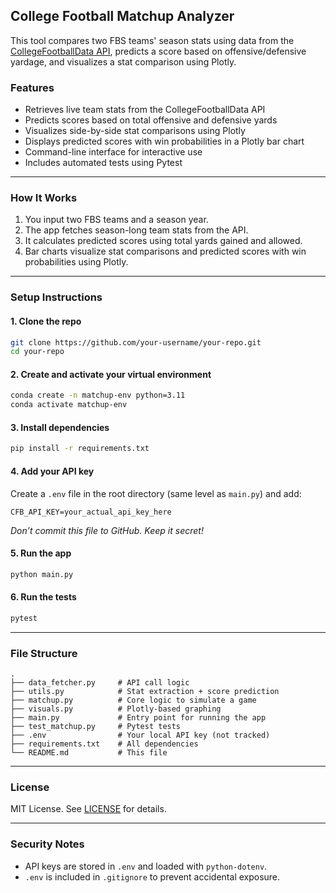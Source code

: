 ## College Football Matchup Analyzer

This tool compares two FBS teams' season stats using data from the [CollegeFootballData API](https://collegefootballdata.com/), predicts a score based on offensive/defensive yardage, and visualizes a stat comparison using Plotly.

### Features

* Retrieves live team stats from the CollegeFootballData API
* Predicts scores based on total offensive and defensive yards
* Visualizes side-by-side stat comparisons using Plotly
* Displays predicted scores with win probabilities in a Plotly bar chart
* Command-line interface for interactive use
* Includes automated tests using Pytest

---

### How It Works

1. You input two FBS teams and a season year.
2. The app fetches season-long team stats from the API.
3. It calculates predicted scores using total yards gained and allowed.
4. Bar charts visualize stat comparisons and predicted scores with win probabilities using Plotly.

---

### Setup Instructions

#### 1. Clone the repo

```bash
git clone https://github.com/your-username/your-repo.git
cd your-repo
```

#### 2. Create and activate your virtual environment

```bash
conda create -n matchup-env python=3.11
conda activate matchup-env
```

#### 3. Install dependencies

```bash
pip install -r requirements.txt
```

#### 4. Add your API key

Create a `.env` file in the root directory (same level as `main.py`) and add:

```
CFB_API_KEY=your_actual_api_key_here
```

*Don’t commit this file to GitHub. Keep it secret!*

#### 5. Run the app

```bash
python main.py
```

#### 6. Run the tests

```bash
pytest
```

---

### File Structure

```
.
├── data_fetcher.py     # API call logic
├── utils.py            # Stat extraction + score prediction
├── matchup.py          # Core logic to simulate a game
├── visuals.py          # Plotly-based graphing
├── main.py             # Entry point for running the app
├── test_matchup.py     # Pytest tests
├── .env                # Your local API key (not tracked)
├── requirements.txt    # All dependencies
└── README.md           # This file
```

---

### License

MIT License. See [LICENSE](./LICENSE) for details.

---

### Security Notes

* API keys are stored in `.env` and loaded with `python-dotenv`.
* `.env` is included in `.gitignore` to prevent accidental exposure.



